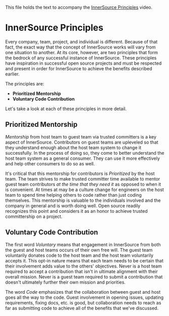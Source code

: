 This file holds the text to accompany the [InnerSource Principles](https://www.safaribooksonline.com/videos/introduction-to-innersource/9781492041504/9781492041504-video321610) video.

# InnerSource Principles

Every company, team, project, and individual is different.
Because of that fact, the exact way that the concept of InnerSource works will vary from one situation to another.
At its core, however, are two principles that form the bedrock of any successful instance of InnerSource.
These principles have inspiration in successful open source projects and must be respected and present in order for InnerSource to achieve the benefits described earlier.

The principles are:
* **Prioritized Mentorship**
* **Voluntary Code Contribution**

Let's take a look at each of these principles in more detail.

## Prioritized Mentorship

_Mentorship_ from host team to guest team via trusted committers is a key aspect of InnerSource.
Contributors on guest teams are upleveled so that they understand enough about the host team system to change it successfully.
In the process of doing so, they come to better understand the host team system as a general consumer.
They can use it more effectively and help other consumers to do so as well.

It's critical that this mentorship for contributors is _Prioritized_ by the host team.
The team strives to make trusted committer time available to mentor guest team contributors _at the time that they need it_ as opposed to when it is convenient.
At times at may be a culture change for engineers on the host team to spend time helping others to code rather than just coding themselves.
This mentorship is valuable to the individuals involved and the company in general and is worth doing well.
Open source readily recognizes this point and considers it as an honor to achieve trusted committership on a project.

## Voluntary Code Contribution

The first word _Voluntary_ means that engagement in InnerSource from both the guest and host teams occurs of their own free will.
The guest team voluntarily donates code to the host team and the host team voluntarily accepts it.
This opt-in nature means that each team needs to be certain that their involvement adds value to the others' objectives.
Never is a host team required to accept a contribution that isn't in ultimate alignment with their overall mission.
Never is a guest team required to submit a contribution that doesn't ultimately further their own mission and priorities.

The word _Code_ emphasizes that the collaboration between guest and host goes all the way to the code.
Guest involvement in opening issues, updating requirements, fixing docs, etc. is good, but collaboration needs to reach as far as submitting code to achieve all of the benefits that we've discussed.
